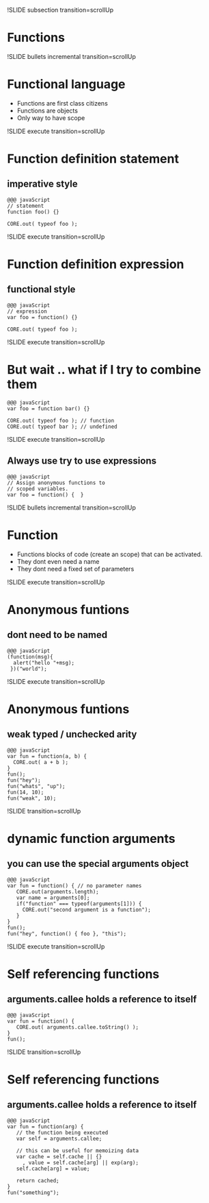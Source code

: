 !SLIDE subsection transition=scrollUp

# Functions #

!SLIDE bullets incremental transition=scrollUp
# Functional language #

* Functions are first class citizens
* Functions are objects
* Only way to have scope

!SLIDE execute transition=scrollUp
# Function definition statement #
## imperative style ##

    @@@ javaScript
    // statement
    function foo() {}

    CORE.out( typeof foo );

!SLIDE execute transition=scrollUp
# Function definition expression #
## functional style ##

    @@@ javaScript
    // expression
    var foo = function() {}

    CORE.out( typeof foo );


!SLIDE execute transition=scrollUp
# But wait .. what if I try to combine them #

    @@@ javaScript
    var foo = function bar() {}

    CORE.out( typeof foo ); // function
    CORE.out( typeof bar ); // undefined

!SLIDE execute transition=scrollUp
## Always use try to use expressions ###

    @@@ javaScript
    // Assign anonymous functions to
    // scoped variables.
    var foo = function() {  }


!SLIDE bullets incremental transition=scrollUp
# Function #

* Functions blocks of code (create an scope) that can be activated.
* They dont even need a name
* They dont need a fixed set of parameters

!SLIDE execute transition=scrollUp
# Anonymous funtions #
## dont need to be named ##

    @@@ javaScript
    (function(msg){
      alert("hello "+msg);
     })("world");

!SLIDE execute transition=scrollUp
# Anonymous funtions #
## weak typed / unchecked arity ##

    @@@ javaScript
    var fun = function(a, b) {
      CORE.out( a + b );
    }
    fun();
    fun("hey");
    fun("whats", "up");
    fun(14, 10);
    fun("weak", 10);

!SLIDE transition=scrollUp
# dynamic function arguments #
## you can use the special __arguments__ object ##

    @@@ javaScript
    var fun = function() { // no parameter names
       CORE.out(arguments.length);
       var name = arguments[0];
       if("function" === typeof(arguments[1])) {
         CORE.out("second argument is a function");
       }
    }
    fun();
    fun("hey", function() { foo }, "this");

!SLIDE execute transition=scrollUp
# Self referencing functions #
## __arguments.callee__ holds a reference to itself ##

    @@@ javaScript
    var fun = function() {
       CORE.out( arguments.callee.toString() );
    }
    fun();

!SLIDE transition=scrollUp
# Self referencing functions #
## __arguments.callee__ holds a reference to itself ##

    @@@ javaScript
    var fun = function(arg) {
       // the function being executed
       var self = arguments.callee;

       // this can be useful for memoizing data
       var cache = self.cache || {}
         , value = self.cache[arg] || exp(arg);
       self.cache[arg] = value;

       return cached;
    }
    fun("something");


